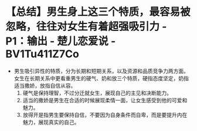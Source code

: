 # 【总结】男生身上这三个特质，最容易被忽略，往往对女生有着超强吸引力 - P1：输出 - 楚儿恋爱说 - BV1Tu411Z7Co

-   男生吸引异性的特质，分为长期和短期关系，以及资源和品质竞争力两方面。女生在长期关系中更看重男生的硬气、奶和放三个特质，硬指态度坚定，奶指适当撒娇，放指自信从容。
    1.  硬气是保持理智，不过分迁就女生，展现自己的主见和决断能力。
    2.  适当的撒娇是男生在合适的时候展现柔情一面，让女生感受到他的可爱和魅力。
    3.  放得开是指男生要保持自信，不要因为自身条件而自卑，而是要提升内在魅力，展现真实的自己。